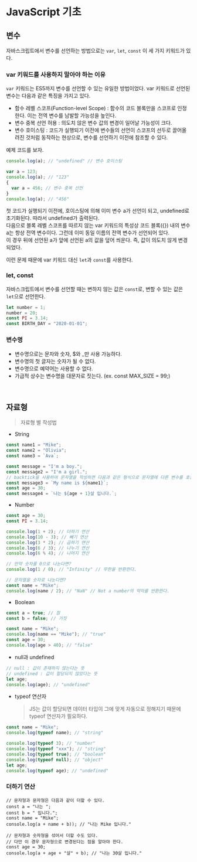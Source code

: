 # JavaScript 기초

## 변수

자바스크립트에서 변수를 선언하는 방법으로는 `var`, `let`, `const` 이 세 가지 키워드가 있다.

### var 키워드를 사용하지 말아야 하는 이유

`var` 키워드는 ES5까지 변수를 선언할 수 있는 유일한 방법이었다. var 키워드로 선언된 변수는 다음과 같은 특징을 가지고 있다.

- 함수 레벨 스코프(Function-level Scope) : 함수의 코드 블록만을 스코프로 인정한다. 이는 전역 변수를 남발할 가능성을 높인다.
- 변수 중복 선언 허용 : 의도치 않은 변수 값의 변경이 일어날 가능성이 크다.
- 변수 호이스팅 : 코드가 실행되기 이전에 변수들의 선언이 스코프의 선두로 끌어올려진 것처럼 동작하는 현상으로, 변수를 선언하기 이전에 참조할 수 있다.

예제 코드를 보자.

```javascript
console.log(a); // "undefined" // 변수 호이스팅

var a = 123;
console.log(a); // "123"
{
  var a = 456; // 변수 중복 선언
}
console.log(a); // "456"
```

첫 코드가 실행되기 이전에, 호이스팅에 의해 이미 변수 a가 선언이 되고, undefined로 초기화된다. 따라서 undefined가 출력된다. </br>
다음으로 블록 레벨 스코프를 따르지 않는 var 키워드의 특성상 코드 블록({}) 내의 변수 a는 항상 전역 변수이다. 그런데 이미 동일 이름의 전역 변수가 선언되어 있다. </br>
이 경우 뒤에 선언된 a가 앞에 선언된 a의 값을 덮어 씌운다. 즉, 값이 의도치 않게 변경되었다.

이런 문제 때문에 var 키워드 대신 `let`과 `const`를 사용한다.

### let, const

자바스크립트에서 변수를 선언할 때는 변하지 않는 값은 `const`로, 변할 수 있는 값은 `let`으로 선언한다.

```js
let number = 1;
number = 20;
const PI = 3.14;
const BIRTH_DAY = "2020-01-01";
```

### 변수명

- 변수명으로는 문자와 숫자, $와 \_만 사용 가능하다.
- 변수명의 첫 글자는 숫자가 될 수 없다.
- 변수명으로 예약어는 사용할 수 없다.
- 가급적 상수는 변수명을 대문자로 짓는다. (ex. const MAX_SIZE = 99;)

</br>

## 자료형

> 자료형 별 작성법

- String

```js
const name1 = "Mike";
const name2 = "Olivia";
const name3 = `Ava`;

const message = "I'm a boy.";
const message2 = "I'm a girl.";
// backtick을 사용하여 문자열을 작성하면 다음과 같은 형식으로 문자열에 다른 변수를 호환할 수 있다.
const message3 = `My name is ${name1}`;
const age = 30;
const message4 = `나는 ${age + 1}살 입니다.`;
```

- Number

```js
const age = 30;
const PI = 3.14;

console.log(1 + 2); // 더하기 연산
console.log(10 - 3); // 빼기 연산
console.log(3 * 2); // 곱하기 연산
console.log(6 / 3); // 나누기 연산
console.log(6 % 4); // 나머지 연산

// 만약 숫자를 0으로 나눈다면?
console.log(1 / 0); // "Infinity" // 무한을 반환한다.

// 문자열을 숫자로 나눈다면?
const name = "Mike";
console.log(name / 2); // "NaN" // Not a number의 약자를 반환한다.
```

- Boolean

```js
const a = true; // 참
const b = false; // 거짓

const name = "Mike";
console.log(name == "Mike"); // "true"
const age = 30;
console.log(age > 40); // "false"
```

- null과 undefined

```js
// null : 값이 존재하지 않는다는 뜻
// undefined : 값이 할당되지 않았다는 뜻
let age;
console.log(age); // "undefined"
```

- typeof 연산자
  > JS는 값이 할당되면 데이터 타입이 그에 맞게 자동으로 정해지기 때문에 typeof 연산자가 필요하다.

```js
const name = "Mike";
console.log(typeof name); // "string"

console.log(typeof 3); // "number"
console.log(typeof "xxx"); // "string"
console.log(typeof true); // "boolean"
console.log(typeof null); // "object"
let age;
console.log(typeof age); // "undefined"
```

### 더하기 연산

```JS
// 문자형과 문자형은 다음과 같이 더할 수 있다.
const a = "나는 ";
const b = " 입니다.";
const name = "Mike";
console.log(a + name + b)); // "나는 Mike 입니다."

// 문자형과 숫자형을 섞어서 더할 수도 있다.
// 다만 이 경우 문자형으로 변경된다는 점을 알아야 한다.
const age = 30;
console.log(a + age + "살" + b); // "나는 30살 입니다."
```

